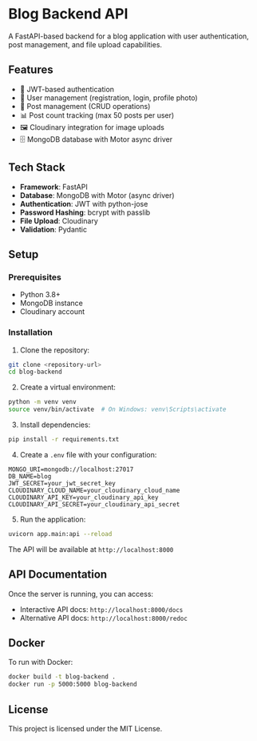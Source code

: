 # Blog Backend API

A FastAPI-based backend for a blog application with user authentication, post management, and file upload capabilities.

## Features

- 🔐 JWT-based authentication
- 👤 User management (registration, login, profile photo)
- 📝 Post management (CRUD operations)
- 📊 Post count tracking (max 50 posts per user)
- 🖼️ Cloudinary integration for image uploads
- 🗄️ MongoDB database with Motor async driver

## Tech Stack

- **Framework**: FastAPI
- **Database**: MongoDB with Motor (async driver)
- **Authentication**: JWT with python-jose
- **Password Hashing**: bcrypt with passlib
- **File Upload**: Cloudinary
- **Validation**: Pydantic

## Setup

### Prerequisites

- Python 3.8+
- MongoDB instance
- Cloudinary account

### Installation

1. Clone the repository:
```bash
git clone <repository-url>
cd blog-backend
```

2. Create a virtual environment:
```bash
python -m venv venv
source venv/bin/activate  # On Windows: venv\Scripts\activate
```

3. Install dependencies:
```bash
pip install -r requirements.txt
```

4. Create a `.env` file with your configuration:
```env
MONGO_URI=mongodb://localhost:27017
DB_NAME=blog
JWT_SECRET=your_jwt_secret_key
CLOUDINARY_CLOUD_NAME=your_cloudinary_cloud_name
CLOUDINARY_API_KEY=your_cloudinary_api_key
CLOUDINARY_API_SECRET=your_cloudinary_api_secret
```

5. Run the application:
```bash
uvicorn app.main:api --reload
```

The API will be available at `http://localhost:8000`

## API Documentation

Once the server is running, you can access:
- Interactive API docs: `http://localhost:8000/docs`
- Alternative API docs: `http://localhost:8000/redoc`

## Docker

To run with Docker:

```bash
docker build -t blog-backend .
docker run -p 5000:5000 blog-backend
```

## License

This project is licensed under the MIT License.
